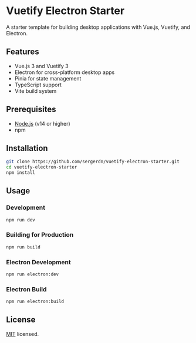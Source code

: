 # Vuetify Electron Starter

A starter template for building desktop applications with Vue.js, Vuetify, and Electron.

## Features

- Vue.js 3 and Vuetify 3
- Electron for cross-platform desktop apps
- Pinia for state management
- TypeScript support
- Vite build system

## Prerequisites

- [Node.js](https://nodejs.org/) (v14 or higher)
- npm

## Installation

```bash
git clone https://github.com/sergerdn/vuetify-electron-starter.git
cd vuetify-electron-starter
npm install
```

## Usage

### Development

```bash
npm run dev
```

### Building for Production

```bash
npm run build
```

### Electron Development

```bash
npm run electron:dev
```

### Electron Build

```bash
npm run electron:build
```

## License

[MIT](http://opensource.org/licenses/MIT) licensed.
